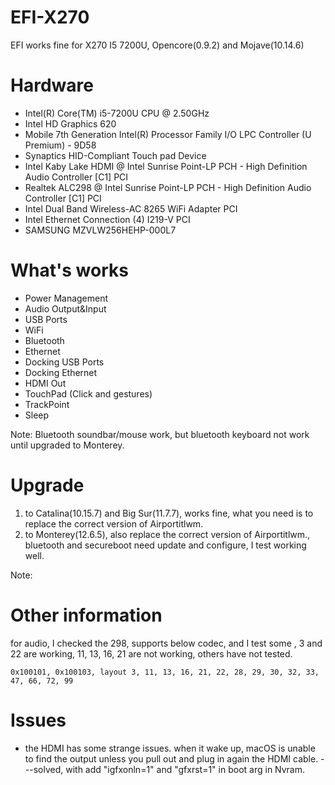 # EFI-X270
EFI works fine for X270 I5 7200U, Opencore(0.9.2) and Mojave(10.14.6)

# Hardware
 * Intel(R) Core(TM) i5-7200U CPU @ 2.50GHz
 * Intel HD Graphics 620 
 * Mobile 7th Generation Intel(R) Processor Family I/O LPC Controller (U Premium) - 9D58
 * Synaptics HID-Compliant Touch pad Device
 * Intel Kaby Lake HDMI @ Intel Sunrise Point-LP PCH - High Definition Audio Controller [C1] PCI
 * Realtek ALC298 @ Intel Sunrise Point-LP PCH - High Definition Audio Controller [C1] PCI
 * Intel Dual Band Wireless-AC 8265 WiFi Adapter PCI
 * Intel Ethernet Connection (4) I219-V PCI
 * SAMSUNG MZVLW256HEHP-000L7
 
 # What's works
* Power Management
* Audio Output&Input
* USB Ports
* WiFi
* Bluetooth
* Ethernet
* Docking USB Ports
* Docking Ethernet
* HDMI Out
* TouchPad (Click and gestures)
* TrackPoint
* Sleep

Note: Bluetooth soundbar/mouse work, but bluetooth keyboard not work until upgraded to Monterey.
 
 # Upgrade
 1. to Catalina(10.15.7) and Big Sur(11.7.7), works fine, what you need is to replace the correct version of Airportitlwm.
 2. to Monterey(12.6.5), also replace the correct version of Airportitlwm., bluetooth and secureboot need update and configure, I test working well.
 
 Note: 
 
# Other information
for audio, I checked the 298, supports below codec, and I test some , 3 and 22 are working, 11, 13, 16, 21 are not working, others have not tested.

```0x100101, 0x100103, layout 3, 11, 13, 16, 21, 22, 28, 29, 30, 32, 33, 47, 66, 72, 99```

# Issues
* the HDMI has some strange issues. when it wake up, macOS is unable to find the output unless you pull out and plug in again the HDMI cable.
---solved, with add "igfxonln=1" and "gfxrst=1" in boot arg in Nvram.
